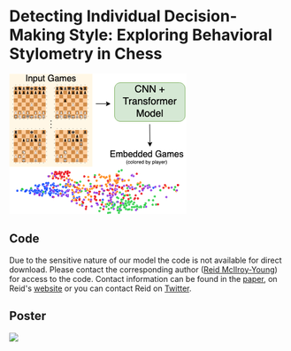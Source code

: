 #  Detecting Individual Decision-Making Style: Exploring Behavioral Stylometry in Chess

[![](images/chess_embedding_thumbnail.png)](images/chess_embedding_thumbnail_vector.svg)


## Code

Due to the sensitive nature of our model the code is not available for direct download. Please contact the corresponding author ([Reid McIlroy-Young](https://reidmcy.com)) for access to the code. Contact information can be found in the [paper](https://openreview.net/forum?id=9RFFgpQAOzk), on Reid's [website](https://reidmcy.com) or you can contact Reid on [Twitter](https://twitter.com/reidmcy).


## Poster

![](images/chess_embedding_poster.png)
